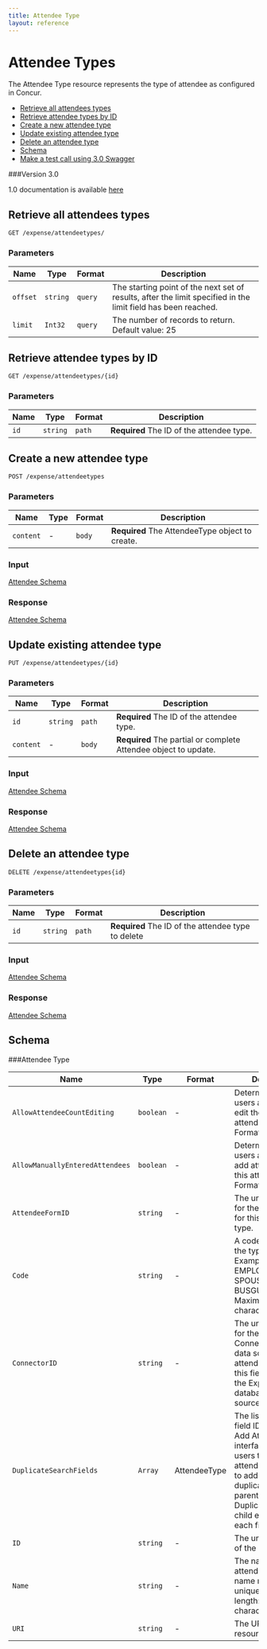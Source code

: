 ```yaml
---
title: Attendee Type
layout: reference
---
```



# Attendee Types

The Attendee Type resource represents the type of attendee as configured in Concur.

* [Retrieve all attendees types](#get)
* [Retrieve attendee types by ID](#getID)
* [Create a new attendee type](#post)
* [Update existing attendee type](#put)
* [Delete an attendee type](#delete)
* [Schema](#schema)
* [Make a test call using 3.0 Swagger](https://www.concursolutions.com/api/docs/index.html#!/AttendeeTypes)

###Version
3.0

1.0 documentation is available [here](/api-reference-deprecated/version-one/attendee-types/attendee-type-resource.html)

## <a name="get"></a>Retrieve all attendees types

    GET /expense/attendeetypes/

        
### Parameters

Name | Type | Format | Description
-----|------|--------|------------			
`offset`	|	``string``	|	`query`	|	The starting point of the next set of results, after the limit specified in the limit field has been reached.
`limit`	|	`Int32`	|	`query`	|	The number of records to return. Default value: 25



## <a name="getID"></a>Retrieve attendee types by ID

    GET /expense/attendeetypes/{id}


### Parameters

Name | Type | Format | Description
-----|------|--------|------------
`id`|`string`|`path`|**Required** The ID of the attendee type.



## <a name="post"></a>Create a new attendee type

    POST /expense/attendeetypes


### Parameters

Name | Type | Format | Description
-----|------|--------|------------
`content`|-|`body`|**Required** The AttendeeType object to create.


### Input

[Attendee Schema](#schema)

### Response

[Attendee Schema](#schema)


## <a name="put"></a>Update existing attendee type

    PUT /expense/attendeetypes/{id}


### Parameters

Name | Type | Format | Description
-----|------|--------|------------
`id`|`string`|`path`|**Required** The ID of the attendee type.
`content`|-|`body`|**Required** The partial or complete Attendee object to update.

### Input

[Attendee Schema](#schema)

### Response

[Attendee Schema](#schema)


## <a name="put"></a>Delete an attendee type
    DELETE /expense/attendeetypes{id}

### Parameters

Name | Type | Format | Description
-----|------|--------|------------
`id`|`string`|`path`|**Required** The ID of the attendee type to delete


### Input
[Attendee Schema](#schema)

### Response
[Attendee Schema](#schema)



## <a name="schema"></a>Schema


###<a name="attendeetype"></a>Attendee Type

Name | Type | Format | Description
-----|------|--------|------------
`AllowAttendeeCountEditing`	|	`boolean`	|	-	|	Determines whether users are allowed to edit the count for this attendee type. Format: true or false
`AllowManuallyEnteredAttendees`	|	`boolean`	|	-	|	Determines whether users are allowed to add attendees for this attendee type. Format: true or false
`AttendeeFormID`	|	`string`	|	-	|	The unique identifier for the attendee form for this attendee type.
`Code`	|	`string`	|	-	|	A code that indicates the type of attendee. Examples: EMPLOYEE, SPOUSE, BUSGUEST. Maximum length: 40 characters
`ConnectorID`	|	`string`	|	-	|	The unique identifier for the Application Connector that is the data source for this attendee type. When this field is empty, the Expense database is the data source.
`DuplicateSearchFields`	|	`Array`	|	AttendeeType	|	The list of Attendee field IDs used by the Add Attendee user interface to alert users that the attendee they want to add is a possible duplicate. This parent element has a DuplicateSearchField child element for each field ID.
`ID`	|	`string`	|	-	|	The unique identifier of the resource.
`Name`	|	`string`	|	-	|	The name for the attendee type. This name must be unique. Maximum length: 40 characters
`URI`	|	`string`	|	-	|	The URI to the resource.

